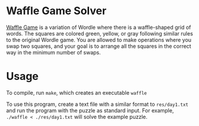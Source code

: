 # Waffle Game Solver

[Waffle Game](https://wafflegame.net) is a variation of Wordle where there is a waffle-shaped grid of words. The squares are colored green, yellow, or gray following similar rules to the original Wordle game. You are allowed to make operations where you swap two squares, and your goal is to arrange all the squares in the correct way in the minimum number of swaps.

# Usage

To compile, run `make`, which creates an executable `waffle`

To use this program, create a text file with a similar format to `res/day1.txt` and run the program with the puzzle as standard input. For example, `./waffle < ./res/day1.txt` will solve the example puzzle.
